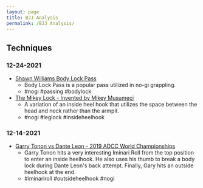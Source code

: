```yaml
---
layout: page
title: BJJ Analysis
permalink: /BJJ Analysis/
---
```


## Techniques

### 12-24-2021

- [Shawn Williams Body Lock Pass](https://www.youtube.com/watch?v=oCRooQnMoSs)
  - Body Lock Pass is a popular pass utilized in no-gi grappling. 
  - #nogi #passing #bodylock 
- [The Mikey Lock - Invented by Mikey Musumeci](https://www.youtube.com/watch?v=FP6CLsmL3jQ)
  - A variation of an inside heel hook that utilizes the space between the head and neck rather than the armpit.
  - #nogi #leglock #insideheelhook 
### 12-14-2021

- [Garry Tonon vs Dante Leon - 2019 ADCC World Championships](https://www.youtube.com/watch?v=WPFIX9c4UV0)
  - Garry Tonon hits a very interesting Iminari Roll from the top position to enter an inside heelhook. He also uses his thumb to break a body lock during Dante Leon's back attempt. Finally, Gary hits an outside heelhook at the end.
  - #iminariroll #outsideheelhook #nogi


